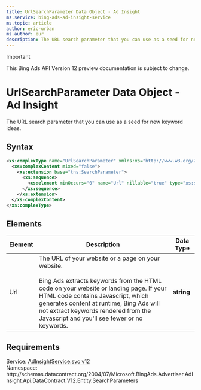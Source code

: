 ```yaml
---
title: UrlSearchParameter Data Object - Ad Insight
ms.service: bing-ads-ad-insight-service
ms.topic: article
author: eric-urban
ms.author: eur
description: The URL search parameter that you can use as a seed for new keyword ideas.
---
```

> [!IMPORTANT]
> This Bing Ads API Version 12 preview documentation is subject to change.

# UrlSearchParameter Data Object - Ad Insight
The URL search parameter that you can use as a seed for new keyword ideas.

## Syntax
```xml
<xs:complexType name="UrlSearchParameter" xmlns:xs="http://www.w3.org/2001/XMLSchema">
  <xs:complexContent mixed="false">
    <xs:extension base="tns:SearchParameter">
      <xs:sequence>
        <xs:element minOccurs="0" name="Url" nillable="true" type="xs:string" />
      </xs:sequence>
    </xs:extension>
  </xs:complexContent>
</xs:complexType>
```

## <a name="elements"></a>Elements

|Element|Description|Data Type|
|-----------|---------------|-------------|
|<a name="url"></a>Url|The URL of your website or a page on your website.<br/><br/> Bing Ads extracts keywords from the HTML code on your website or landing page. If your HTML code contains Javascript, which generates content at runtime, Bing Ads will not extract keywords rendered from the Javascript and you'll see fewer or no keywords.|**string**|

## Requirements
Service: [AdInsightService.svc v12](https://adinsight.api.bingads.microsoft.com/Api/Advertiser/AdInsight/v11/AdInsightService.svc)  
Namespace: http\://schemas.datacontract.org/2004/07/Microsoft.BingAds.Advertiser.AdInsight.Api.DataContract.V12.Entity.SearchParameters  

